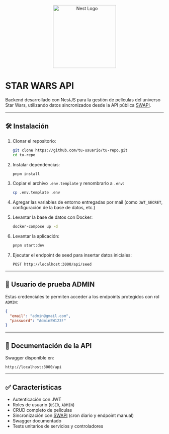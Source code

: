 <p align="center">
  <a href="http://nestjs.com/" target="blank">
    <img src="https://nestjs.com/img/logo-small.svg" width="200" alt="Nest Logo" />
  </a>
</p>

# STAR WARS API

Backend desarrollado con NestJS para la gestión de películas del universo Star Wars, utilizando datos sincronizados desde la API pública [SWAPI](https://swapi.dev/).

---

## 🛠️ Instalación

1. Clonar el repositorio:

   ```bash
   git clone https://github.com/tu-usuario/tu-repo.git
   cd tu-repo
   ```

2. Instalar dependencias:

   ```bash
   pnpm install
   ```

3. Copiar el archivo `.env.template` y renombrarlo a `.env`:

   ```bash
   cp .env.template .env
   ```

4. Agregar las variables de entorno entregadas por mail (como `JWT_SECRET`, configuración de la base de datos, etc.)

5. Levantar la base de datos con Docker:

   ```bash
   docker-compose up -d
   ```

6. Levantar la aplicación:

   ```bash
   pnpm start:dev
   ```

7. Ejecutar el endpoint de seed para insertar datos iniciales:
   ```
   POST http://localhost:3000/api/seed
   ```

---

## 🧪 Usuario de prueba ADMIN

Estas credenciales te permiten acceder a los endpoints protegidos con rol `ADMIN`:

```json
{
  "email": "admin@gmail.com",
  "password": "AdminSW123!"
}
```

---

## 📄 Documentación de la API

Swagger disponible en:

```
http://localhost:3000/api
```

---

## ✅ Características

- Autenticación con JWT
- Roles de usuario (`USER`, `ADMIN`)
- CRUD completo de películas
- Sincronización con [SWAPI](https://swapi.dev/) (cron diario y endpoint manual)
- Swagger documentado
- Tests unitarios de servicios y controladores
